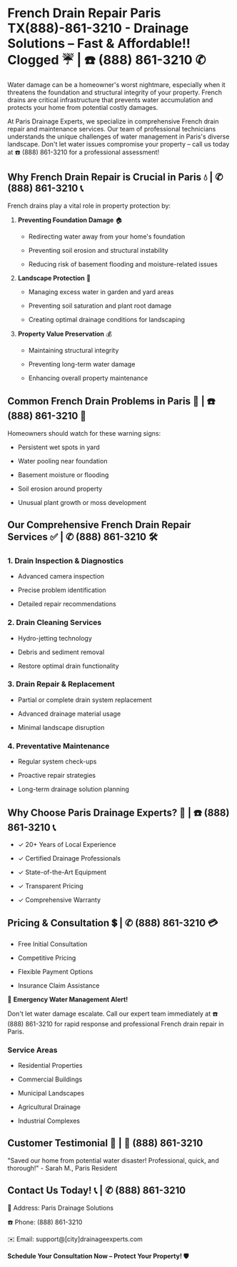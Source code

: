 # French Drain Repair Paris TX(888)-861-3210 - Drainage Solutions – Fast & Affordable!! Clogged ☔️ | ☎️ (888) 861-3210 ✆

Water damage can be a homeowner's worst nightmare, especially when it threatens the foundation and structural integrity of your property. French drains are critical infrastructure that prevents water accumulation and protects your home from potential costly damages. 

At Paris Drainage Experts, we specialize in comprehensive French drain repair and maintenance services. Our team of professional technicians understands the unique challenges of water management in Paris's diverse landscape. Don't let water issues compromise your property – call us today at ☎️ (888) 861-3210 for a professional assessment!

## Why French Drain Repair is Crucial in Paris 💧 | ✆ (888) 861-3210 📞

French drains play a vital role in property protection by:

1. **Preventing Foundation Damage** 🏠
   - Redirecting water away from your home's foundation
   - Preventing soil erosion and structural instability
   - Reducing risk of basement flooding and moisture-related issues

2. **Landscape Protection** 🌿
   - Managing excess water in garden and yard areas
   - Preventing soil saturation and plant root damage
   - Creating optimal drainage conditions for landscaping

3. **Property Value Preservation** 💰
   - Maintaining structural integrity
   - Preventing long-term water damage
   - Enhancing overall property maintenance

## Common French Drain Problems in Paris 🚨 | ☎️ (888) 861-3210 📱

Homeowners should watch for these warning signs:

- Persistent wet spots in yard
- Water pooling near foundation
- Basement moisture or flooding
- Soil erosion around property
- Unusual plant growth or moss development

## Our Comprehensive French Drain Repair Services ✅ | ✆ (888) 861-3210 🛠️

### 1. Drain Inspection & Diagnostics
- Advanced camera inspection
- Precise problem identification
- Detailed repair recommendations

### 2. Drain Cleaning Services
- Hydro-jetting technology
- Debris and sediment removal
- Restore optimal drain functionality

### 3. Drain Repair & Replacement
- Partial or complete drain system replacement
- Advanced drainage material usage
- Minimal landscape disruption

### 4. Preventative Maintenance
- Regular system check-ups
- Proactive repair strategies
- Long-term drainage solution planning

## Why Choose Paris Drainage Experts? 🌟 | ☎️ (888) 861-3210 📞

- ✓ 20+ Years of Local Experience
- ✓ Certified Drainage Professionals
- ✓ State-of-the-Art Equipment
- ✓ Transparent Pricing
- ✓ Comprehensive Warranty

## Pricing & Consultation 💲 | ✆ (888) 861-3210 💳

- Free Initial Consultation
- Competitive Pricing
- Flexible Payment Options
- Insurance Claim Assistance

🚨 **Emergency Water Management Alert!** 
Don't let water damage escalate. Call our expert team immediately at ☎️ (888) 861-3210 for rapid response and professional French drain repair in Paris.

### Service Areas
- Residential Properties
- Commercial Buildings
- Municipal Landscapes
- Agricultural Drainage
- Industrial Complexes

## Customer Testimonial 💬 | 📱 (888) 861-3210

"Saved our home from potential water disaster! Professional, quick, and thorough!" - Sarah M., Paris Resident

## Contact Us Today! 📞 | ✆ (888) 861-3210

📍 Address: Paris Drainage Solutions
☎️ Phone: (888) 861-3210
✉️ Email: support@[city]drainageexperts.com

**Schedule Your Consultation Now – Protect Your Property! 🛡️**